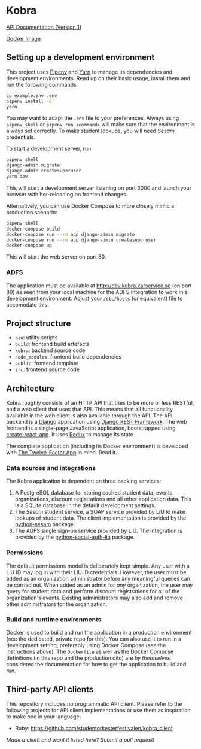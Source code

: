 Kobra
=====
[API Documentation (Version 1)](kobra/api/v1/README.md)

[Docker Image](https://hub.docker.com/r/karservice/kobra/)

Setting up a development environment
------------------------------------
This project uses [Pipenv](https://docs.pipenv.org) and
[Yarn](https://yarnpkg.com/en/) to manage its dependencies and development
environments. Read up on their basic usage, install them and run the following
commands:

```sh
cp example.env .env
pipenv install -d
yarn
```

You may want to adapt the `.env` file to your preferences. Always using
`pipenv shell` or `pipenv run <command>` will make sure that the environment is
always set correctly. To make student lookups, you will need *Sesam*
credentials.

To start a development server, run

```sh
pipenv shell
django-admin migrate
django-admin createsuperuser
yarn dev
```

This will start a development server listening on port 3000 and launch your
browser with hot-reloading on frontend changes.

Alternatively, you can use Docker Compose to more closely mimic a production
scenario:
```sh
pipenv shell
docker-compose build
docker-compose run --rm app django-admin migrate
docker-compose run --rm app django-admin createsuperuser
docker-compose up
```

This will start the web server on port 80.

### ADFS
The application must be available at http://dev.kobra.karservice.se (on port 80)
as seen from your local machine for the ADFS integration to work in a
development environment. Adjust your `/etc/hosts` (or equivalent) file to
accomodate this.

Project structure
-----------------
* `bin`: utility scripts
* `build`: frontend build artefacts
* `kobra`: backend source code
* `node_modules`: frontend build dependencies
* `public`: frontend template
* `src`: frontend source code

Architecture
------------
Kobra roughly consists of an HTTP API that tries to be more or less RESTful, and
a web client that uses that API. This means that all functionality available in
the web client is also available through the API. The API backend is a
[Django](https://www.djangoproject.com) application using
[Django REST Framework](http://www.django-rest-framework.org). The web frontend
is a single-page JavaScript application, bootstrapped using
[create-react-app](https://github.com/facebookincubator/create-react-app). It
uses [Redux](https://redux.js.org) to manage its state.

The complete application (including its Docker environment) is developed with
[The Twelve-Factor App](https://www.12factor.net) in mind. Read it.

### Data sources and integrations
The Kobra application is dependent on three backing services:

1. A PostgreSQL database for storing cached student data, events, organizations,
discount registrations and all other application data. This is a SQLite database
in the default development settings.
2. The *Sesam* student service, a SOAP service provided by LiU to make lookups
of student data. The client implementation is provided by the
[python-sesam](https://github.com/ovidner/python-sesam) package.
3. The ADFS single sign-on service provided by LiU. The integration is provided
by the [python-social-auth-liu](https://github.com/ovidner/python-social-auth-liu)
package.

### Permissions
The default permissions model is deliberately kept simple. Any user with a LiU
ID may log in with their LiU ID credentials. However, the user must be added as
an organization administrator before any meaningful queries can be carried out.
When added as an admin for *any* organization, the user may query for student
data and perform discount registrations for all of the organization's events.
Existing administrators may also add and remove other administrators for the
organization.

### Build and runtime environments
Docker is used to build and run the application in a production environment (see
the dedicated, private repo for this). You can also use it to run in a
development setting, preferably using Docker Compose (see the instructions
above). The `Dockerfile` as well as the Docker Compose definitions (in this repo
and the production dito) are *by themselves* considered the documentation for
how to get the application to build and run.

Third-party API clients
-----------------------
This repository includes no programmatic API client. Please refer to the
following projects for API client implementations or use them as inspiration to
make one in your language:

* Ruby: https://github.com/studentorkesterfestivalen/kobra_client

*Made a client and want it listed here? Submit a pull request!*
